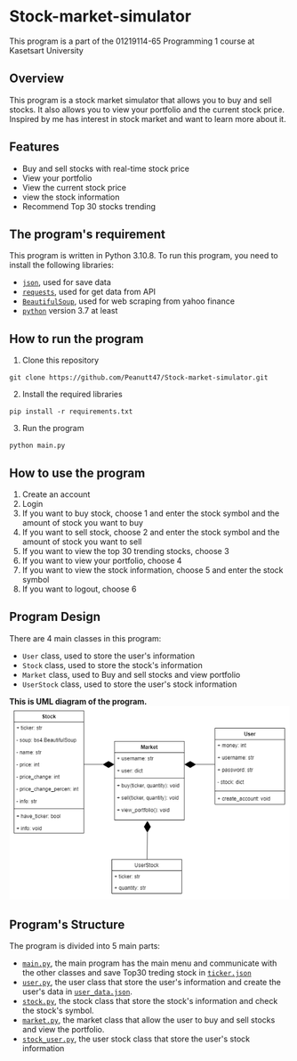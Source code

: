 # **Stock-market-simulator**

This program is a part of the 01219114-65 Programming 1 course at Kasetsart University

## Overview

This program is a stock market simulator that allows you to buy and sell stocks. 
It also allows you to view your portfolio and the current stock price.
Inspired by me has interest in stock market and want to learn more about it. 

## Features

- Buy and sell stocks with real-time stock price
- View your portfolio
- View the current stock price
- view the stock information
- Recommend Top 30 stocks trending


## The program's requirement
This program is written in Python 3.10.8.
To run this program, you need to install the following libraries:
* [`json`](https://docs.python.org/3/library/json.html?highlight=json#module-json), used for save data
* [`requests`](https://docs.python.org/3/library/urllib.request.html?highlight=requests#module-urllib.request), used for get data from API
* [`BeautifulSoup`](https://www.crummy.com/software/BeautifulSoup/bs4/doc/), used for web scraping from yahoo finance
* [`python`](https://www.python.org/) version 3.7 at least

## How to run the program
1. Clone this repository
```commandline
git clone https://github.com/Peanutt47/Stock-market-simulator.git
```
2. Install the required libraries
```commandline
pip install -r requirements.txt
```
3. Run the program
```commandline
python main.py
```

## How to use the program
1. Create an account
2. Login
3. If you want to buy stock, choose 1 and enter the stock symbol and the amount of stock you want to buy
4. If you want to sell stock, choose 2 and enter the stock symbol and the amount of stock you want to sell
5. If you want to view the top 30 trending stocks, choose 3
6. If you want to view your portfolio, choose 4
7. If you want to view the stock information, choose 5 and enter the stock symbol
8. If you want to logout, choose 6


## Program Design
There are 4 main classes in this program:
* `User` class, used to store the user's information
* `Stock` class, used to store the stock's information
* `Market` class, used to Buy and sell stocks and view portfolio
* `UserStock` class, used to store the user's stock information

**This is UML diagram of the program.**
![UML](UML.png)

## Program's Structure
The program is divided into 5 main parts:
* [`main.py`](main.py), the main program has the main menu and communicate with the other classes and save Top30 treding stock in [`ticker.json`](ticker.json)
* [`user.py`](user.py), the user class that store the user's information and create the user's data in [`user_data.json`](user_data.json).
* [`stock.py`](stock.py), the stock class that store the stock's information and check the stock's symbol.
* [`market.py`](market.py), the market class that allow the user to buy and sell stocks and view the portfolio.
* [`stock_user.py`](stock_user.py), the user stock class that store the user's stock information